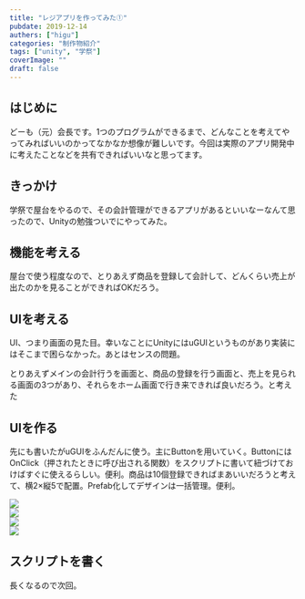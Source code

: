 ```yaml
---
title: "レジアプリを作ってみた①"
pubdate: 2019-12-14
authers: ["higu"]
categories: "制作物紹介"
tags: ["unity", "学祭"]
coverImage: ""
draft: false
---
```


## はじめに

どーも（元）会長です。1つのプログラムができるまで、どんなことを考えてやってみればいいのかってなかなか想像が難しいです。今回は実際のアプリ開発中に考えたことなどを共有できればいいなと思ってます。

## きっかけ

学祭で屋台をやるので、その会計管理ができるアプリがあるといいなーなんて思ったので、Unityの勉強ついでにやってみた。

## 機能を考える

屋台で使う程度なので、とりあえず商品を登録して会計して、どんくらい売上が出たのかを見ることができればOKだろう。

## UIを考える

UI、つまり画面の見た目。幸いなことにUnityにはuGUIというものがあり実装にはそこまで困らなかった。あとはセンスの問題。

とりあえずメインの会計行うを画面と、商品の登録を行う画面と、売上を見られる画面の3つがあり、それらをホーム画面で行き来できれば良いだろう。と考えた

## UIを作る

先にも書いたがuGUIをふんだんに使う。主にButtonを用いていく。ButtonにはOnClick（押されたときに呼び出される関数）をスクリプトに書いて紐づけておけばすぐに使えるらしい。便利。商品は10個登録できればまあいいだろうと考えて、横2×縦5で配置。Prefab化してデザインは一括管理。便利。

![](../../assets/post/20191214/screenshot_20191214-163651134483681993197871.png)  
![](../../assets/post/20191214/screenshot_20191214-1636555895954824905428875.png)  
![](../../assets/post/20191214/screenshot_20191214-1637097519905108118006155.png)  
![](../../assets/post/20191214/screenshot_20191214-1637044754467152039904846.png)

## スクリプトを書く

長くなるので次回。
